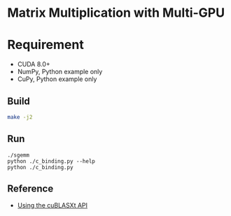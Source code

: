 # Matrix Multiplication with Multi-GPU #

# Requirement #
- CUDA 8.0+
- NumPy, Python example only
- CuPy, Python example only

## Build ##
```sh
make -j2
```

## Run ##
```
./sgemm
python ./c_binding.py --help
python ./c_binding.py
```

## Reference ##
- [Using the cuBLASXt API](https://docs.nvidia.com/cuda/cublas/#using-the-cublasxt-api)
